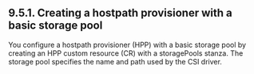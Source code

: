 ## 9.5.1. Creating a hostpath provisioner with a basic storage pool

You configure a hostpath provisioner (HPP) with a basic storage pool by creating an HPP custom resource (CR) with a storagePools stanza. The storage pool specifies the name and path used by the CSI driver.

<!-- image -->

